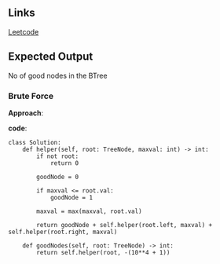 ## Links
[Leetcode](https://leetcode.com/problems/count-good-nodes-in-binary-tree)

## Expected Output
No of good nodes in the BTree

### Brute Force
**Approach**:


**code**:
```
class Solution:
    def helper(self, root: TreeNode, maxval: int) -> int:
        if not root:
            return 0
        
        goodNode = 0

        if maxval <= root.val:
            goodNode = 1

        maxval = max(maxval, root.val)

        return goodNode + self.helper(root.left, maxval) + self.helper(root.right, maxval)

    def goodNodes(self, root: TreeNode) -> int:
        return self.helper(root, -(10**4 + 1))
```